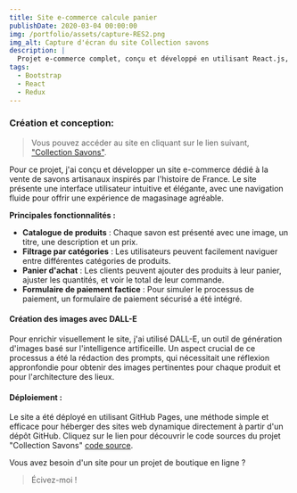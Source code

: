 ```yaml
---
title: Site e-commerce calcule panier
publishDate: 2020-03-04 00:00:00
img: /portfolio/assets/capture-RES2.png
img_alt: Capture d'écran du site Collection savons
description: |
  Projet e-commerce complet, conçu et développé en utilisant React.js, dédié à la vente de savons.
tags:
  - Bootstrap
  - React
  - Redux
---
```


### Création et conception:

> Vous pouvez accéder au site en cliquant sur le lien suivant, <a href="https://mimiecmoua.github.io/soaps/">"Collection Savons"</a>.

Pour ce projet, j'ai conçu et développer un site e-commerce dédié à la vente de savons artisanaux inspirés par l'histoire de France. Le site
présente une interface utilisateur intuitive et élégante, avec une navigation fluide pour offrir une expérience de magasinage agréable.

**Principales fonctionnalités :**

- **Catalogue de produits** : Chaque savon est présenté avec une image, un titre, une description et un prix.
- **Filtrage par catégories** : Les utilisateurs peuvent facilement naviguer entre différentes catégories de produits.
- **Panier d'achat** : Les clients peuvent ajouter des produits à leur panier, ajuster les quantités, et voir le total de leur commande.
- **Formulaire de paiement factice** : Pour simuler le processus de paiement, un formulaire de paiement sécurisé a été intégré.

#### Création des images avec DALL-E

Pour enrichir visuellement le site, j'ai utilisé DALL-E, un outil de génération d'images basé sur l'intelligence artificeille. Un aspect crucial de ce processus a été la rédaction des prompts, qui nécessitait une réflexion appronfondie pour obtenir des images pertinentes pour chaque produit et pour l'architecture des lieux.

#### Déploiement :

Le site a été déployé en utilisant GitHub Pages, une méthode simple et efficace pour héberger des sites web dynamique directement à partir d'un dépôt GitHub.
Cliquez sur le lien pour découvrir le code sources du projet "Collection Savons" <a href="https://github.com/mimiecmoua/soaps/">code source</a>.

Vous avez besoin d'un site pour un projet de boutique en ligne ?

> Écivez-moi !
